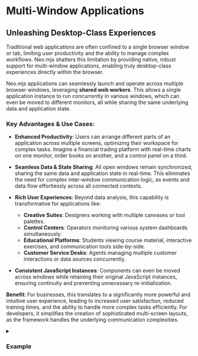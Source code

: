 # Multi-Window Applications

## Unleashing Desktop-Class Experiences

Traditional web applications are often confined to a single browser window or tab, limiting user productivity and the
ability to manage complex workflows. Neo.mjs shatters this limitation by providing native, robust support for
multi-window applications, enabling truly desktop-class experiences directly within the browser.

Neo.mjs applications can seamlessly launch and operate across multiple browser windows, leveraging **shared web workers**.
This allows a single application instance to run concurrently in various windows, which can even be moved to different
monitors, all while sharing the same underlying data and application state.

### Key Advantages & Use Cases:

*   **Enhanced Productivity**: Users can arrange different parts of an application across multiple screens, optimizing
    their workspace for complex tasks. Imagine a financial trading platform with real-time charts on one monitor, order
    books on another, and a control panel on a third.

*   **Seamless Data & State Sharing**: All open windows remain synchronized, sharing the same data and application state
    in real-time. This eliminates the need for complex inter-window communication logic, as events and data flow effortlessly
    across all connected contexts.

*   **Rich User Experiences**: Beyond data analysis, this capability is transformative for applications like:
    *   **Creative Suites**: Designers working with multiple canvases or tool palettes.
    *   **Control Centers**: Operators monitoring various system dashboards simultaneously.
    *   **Educational Platforms**: Students viewing course material, interactive exercises, and communication tools side-by-side.
    *   **Customer Service Desks**: Agents managing multiple customer interactions or data sources concurrently.

*   **Consistent JavaScript Instances**: Components can even be moved across windows while retaining their original
    JavaScript instances, ensuring continuity and preventing unnecessary re-initialization.

**Benefit**: For businesses, this translates to a significantly more powerful and intuitive user experience, leading to
increased user satisfaction, reduced training times, and the ability to handle more complex tasks efficiently. For
developers, it simplifies the creation of sophisticated multi-screen layouts, as the framework handles the underlying
communication complexities.

<details>
<summary><h3>Example</h3></summary>
An easy way to show this is by looking at a code preview example. In the example below, click Preview, 
then click on the new window icon on the right side of the toolbar. This launches a new window 
running the code. Even though it's running in a new window, it's still part of the app. 
(In this case, the app is the web site you're looking at now.) That means both the code in both windows 
seamlessly share events, data, etc. &mdash; the code doesn't care that some code is running in a
separate window.
```javascript live-preview
import Button    from '../button/Base.mjs';
import Container from '../container/Base.mjs';

class MainView extends Container {
    static config = {
        className: 'Benefits.multiwindow.MainView',
        layout   : {ntype:'vbox', align:'start'},
        items    : [{
            module : Button,
            iconCls: 'fa fa-home',
            text   : 'Home'
        }]
    }
}

MainView = Neo.setupClass(MainView);
```

</details>
